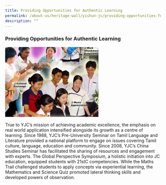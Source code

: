 ```yaml
---
title: Providing Opportunities for Authentic Learning
permalink: /about-us/heritage-wall/yishun-jc/providing-opportunities-for-authentic-learning/
description: ""
---
```

### **Providing Opportunities for Authentic Learning**

<img src="/images/yishunjc3.jpg" style="width:60%;">

True to YJC’s mission of achieving academic excellence, the emphasis on real world application intensified alongside its growth as a centre of learning. Since 1988, YJC’s Pre-University Seminar on Tamil Language and Literature provided a national platform to engage on issues covering Tamil culture, language, education and community. Since 2008, YJC’s China Studies Seminar has facilitated the sharing of resources and engagement with experts. The Global Perspective Symposium, a holistic initiation into JC education, equipped students with 21stC competencies. While the Maths Trail challenged students to apply concepts via experiential learning, the Mathematics and Science Quiz promoted lateral thinking skills and developed powers of observation.